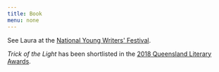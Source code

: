 ```yaml
---
title: Book
menu: none
---
```


See Laura at the [National Young Writers' Festival](https://youngwritersfestival.org/artists/laura-elvery/).

_Trick of the Light_ has been shortlisted in the [2018 Queensland Literary Awards](http://www.qldliteraryawards.org.au/about/2018-shortlists).
